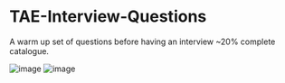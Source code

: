 # TAE-Interview-Questions
A warm up set of questions before having an interview ~20% complete catalogue.

![image](https://github.com/st-yury/TAE-Interview-Questions/assets/141726094/79a22b4d-2ded-4482-bf2f-d3da8632045b)
![image](https://github.com/st-yury/TAE-Interview-Questions/assets/141726094/c0d933c4-b229-42be-a156-20ba182d8c04)

